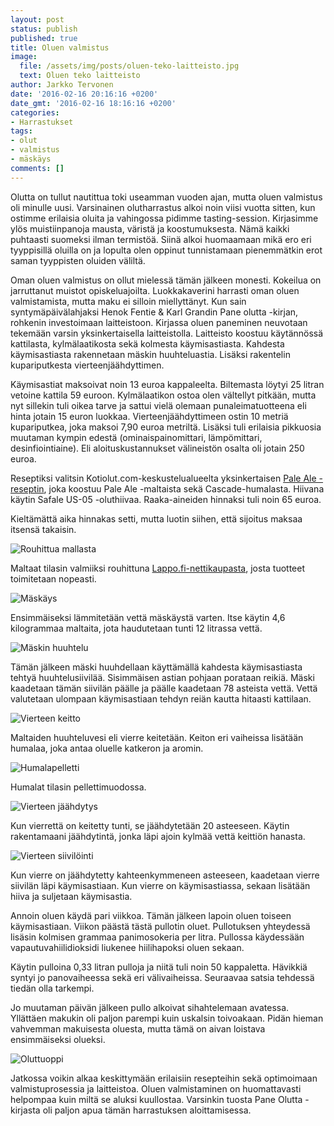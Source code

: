 ```yaml
---
layout: post
status: publish
published: true
title: Oluen valmistus
image:
  file: /assets/img/posts/oluen-teko-laitteisto.jpg
  text: Oluen teko laitteisto
author: Jarkko Tervonen
date: '2016-02-16 20:16:16 +0200'
date_gmt: '2016-02-16 18:16:16 +0200'
categories:
- Harrastukset
tags:
- olut
- valmistus
- mäskäys
comments: []
---
```

Olutta on tullut nautittua toki useamman vuoden ajan, mutta oluen valmistus oli minulle uusi. Varsinainen olutharrastus alkoi noin viisi vuotta sitten, kun ostimme erilaisia oluita ja vahingossa pidimme tasting-session. Kirjasimme ylös muistiinpanoja mausta, väristä ja koostumuksesta. Nämä kaikki puhtaasti suomeksi ilman termistöä. Siinä alkoi huomaamaan mikä ero eri tyyppisillä oluilla on ja lopulta olen oppinut tunnistamaan pienemmätkin erot saman tyyppisten oluiden väliltä.

Oman oluen valmistus on ollut mielessä tämän jälkeen monesti. Kokeilua on jarruttanut muistot opiskeluajoilta. Luokkakaverini harrasti oman oluen valmistamista, mutta maku ei silloin miellyttänyt. Kun sain syntymäpäivälahjaksi Henok Fentie &amp; Karl Grandin Pane olutta -kirjan, rohkenin investoimaan laitteistoon. Kirjassa oluen paneminen neuvotaan tekemään varsin yksinkertaisella laitteistolla. Laitteisto koostuu käytännössä kattilasta, kylmälaatikosta sekä kolmesta käymisastiasta. Kahdesta käymisastiasta rakennetaan mäskin huuhteluastia. Lisäksi rakentelin kupariputkesta vierteenjäähdyttimen.

Käymisastiat maksoivat noin 13 euroa kappaleelta. Biltemasta löytyi 25 litran vetoine kattila 59 euroon. Kylmälaatikon ostoa olen vältellyt pitkään, mutta nyt sillekin tuli oikea tarve ja sattui vielä olemaan punaleimatuotteena eli hinta jotain 15 euron luokkaa. Vierteenjäähdyttimeen ostin 10 metriä kupariputkea, joka maksoi 7,90 euroa metriltä. Lisäksi tuli erilaisia pikkuosia muutaman kympin edestä (ominaispainomittari, lämpömittari, desinfiointiaine). Eli aloituskustannukset välineistön osalta oli jotain 250 euroa.

Reseptiksi valitsin Kotiolut.com-keskustelualueelta yksinkertaisen [Pale Ale -reseptin](http://www.kotiolut.com/viewtopic.php?p=1731#p1731), joka koostuu Pale Ale -maltaista sekä Cascade-humalasta. Hiivana käytin Safale US-05 -oluthiivaa. Raaka-aineiden hinnaksi tuli noin 65 euroa.

Kieltämättä aika hinnakas setti, mutta luotin siihen, että sijoitus maksaa itsensä takaisin.

<amp-img src="/assets/img/posts/mallasta.jpg" alt="Rouhittua mallasta" width="4" height="3" layout="responsive">
  <noscript><img src="/assets/img/posts/mallasta.jpg" alt="Rouhittua mallasta" /></noscript>
</amp-img>

Maltaat tilasin valmiiksi rouhittuna [Lappo.fi-nettikaupasta](http://www.lappo.fi/), josta tuotteet toimitetaan nopeasti.

<amp-img src="/assets/img/posts/maskays.jpg" alt="Mäskäys" width="4" height="3" layout="responsive">
  <noscript><img src="/assets/img/posts/maskays.jpg" alt="Mäskäys" /></noscript>
</amp-img>

Ensimmäiseksi lämmitetään vettä mäskäystä varten. Itse käytin 4,6 kilogrammaa maltaita, jota haudutetaan tunti 12 litrassa vettä.

<amp-img src="/assets/img/posts/maskin-huuhtelu.jpg" alt="Mäskin huuhtelu" width="4" height="3" layout="responsive">
  <noscript><img src="/assets/img/posts/maskin-huuhtelu.jpg" alt="Mäskin huuhtelu" /></noscript>
</amp-img>

Tämän jälkeen mäski huuhdellaan käyttämällä kahdesta käymisastiasta tehtyä huuhtelusiivilää. Sisimmäisen astian pohjaan porataan reikiä. Mäski kaadetaan tämän siivilän päälle ja päälle kaadetaan 78 asteista vettä. Vettä valutetaan ulompaan käymisastiaan tehdyn reiän kautta hitaasti kattilaan.

<amp-img src="/assets/img/posts/vierteen-keitto.jpg" alt="Vierteen keitto" width="4" height="3" layout="responsive">
  <noscript><img src="/assets/img/posts/vierteen-keitto.jpg" alt="Vierteen keitto" /></noscript>
</amp-img>

Maltaiden huuhteluvesi eli vierre keitetään. Keiton eri vaiheissa lisätään humalaa, joka antaa oluelle katkeron ja aromin.

<amp-img src="/assets/img/posts/humalapelletti.jpg" alt="Humalapelletti" width="4" height="3" layout="responsive">
  <noscript><img src="/assets/img/posts/humalapelletti.jpg" alt="Humalapelletti" /></noscript>
</amp-img>

Humalat tilasin pellettimuodossa.

<amp-img src="/assets/img/posts/vierteen-jaahdytys.jpg" alt="Vierteen jäähdytys" width="4" height="3" layout="responsive">
  <noscript><img src="/assets/img/posts/vierteen-jaahdytys.jpg" alt="Vierteen jäähdytys" /></noscript>
</amp-img>

Kun vierrettä on keitetty tunti, se jäähdytetään 20 asteeseen. Käytin rakentamaani jäähdytintä, jonka läpi ajoin kylmää vettä keittiön hanasta.

<amp-img src="/assets/img/posts/siivila.jpg" alt="Vierteen siivilöinti" width="4" height="3" layout="responsive">
  <noscript><img src="/assets/img/posts/siivila.jpg" alt="Vierteen siivilöinti" /></noscript>
</amp-img>

Kun vierre on jäähdytetty kahteenkymmeneen asteeseen, kaadetaan vierre siivilän läpi käymisastiaan. Kun vierre on käymisastiassa, sekaan lisätään hiiva ja suljetaan käymisastia.

Annoin oluen käydä pari viikkoa. Tämän jälkeen lapoin oluen toiseen käymisastiaan. Viikon päästä tästä pullotin oluet. Pullotuksen yhteydessä lisäsin kolmisen grammaa panimosokeria per litra. Pullossa käydessään vapautuvahiilidioksidi liukenee hiilihapoksi oluen sekaan.

Käytin pulloina 0,33 litran pulloja ja niitä tuli noin 50 kappaletta. Hävikkiä syntyi jo panovaiheessa sekä eri välivaiheissa. Seuraavaa satsia tehdessä tiedän olla tarkempi.

Jo muutaman päivän jälkeen pullo alkoivat sihahtelemaan avatessa. Yllättäen makukin oli paljon parempi kuin uskalsin toivoakaan. Pidän hieman vahvemman makuisesta oluesta, mutta tämä on aivan loistava ensimmäiseksi olueksi.

<amp-img src="/assets/img/posts/oluttuoppi.jpg" alt="Oluttuoppi" width="4" height="3" layout="responsive">
  <noscript><img src="/assets/img/posts/oluttuoppi.jpg" alt="Oluttuoppi" /></noscript>
</amp-img>

Jatkossa voikin alkaa keskittymään erilaisiin resepteihin sekä optimoimaan valmistuprosessia ja laitteistoa. Oluen valmistaminen on huomattavasti helpompaa kuin miltä se aluksi kuullostaa. Varsinkin tuosta Pane Olutta -kirjasta oli paljon apua tämän harrastuksen aloittamisessa.

